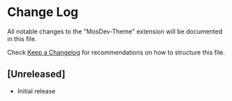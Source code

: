 # Change Log

All notable changes to the "MosDev-Theme" extension will be documented in this file.

Check [Keep a Changelog](http://keepachangelog.com/) for recommendations on how to structure this file.

## [Unreleased]

- Initial release
